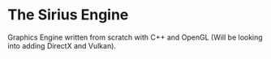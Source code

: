 # The Sirius Engine
 Graphics Engine written from scratch with C++ and OpenGL (Will be looking into adding DirectX and Vulkan).
